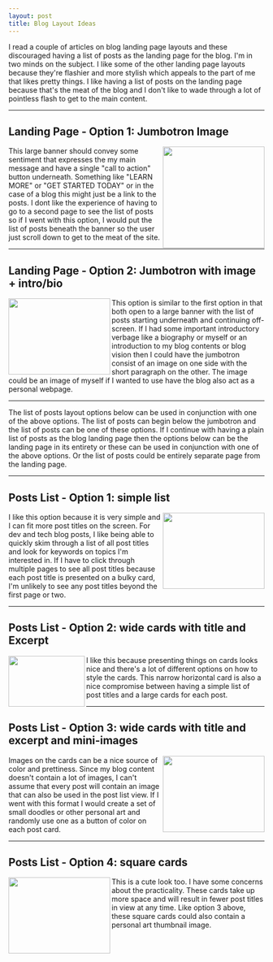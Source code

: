 ```yaml
---
layout: post
title: Blog Layout Ideas
---
```

I read a couple of articles on blog landing page layouts and these discouraged having a list of posts as the landing page for the blog. I'm in two minds on the subject. I like some of the other landing page layouts because they're flashier and more stylish which appeals to the part of me that likes pretty things. I like having a list of posts on the landing page because that's the meat of the blog and I don't like to wade through a lot of pointless flash to get to the main content.

* * *

## Landing Page - Option 1: Jumbotron Image
<img align="right" height="200" width="200" src="{{ site.baseurl }}/images/landing-page-layouts/landing-page-idea1.png">This large banner should convey some sentiment that
expresses the my main message and have a single "call to action" button underneath. Something like "LEARN MORE" or "GET STARTED TODAY" or in the case of a blog this might just be a link to the posts. I dont like the experience of having to go to a second page to see the list of posts so if I went with this option, I would put the list of posts beneath the banner so the user just scroll down to get to the meat of the site.

* * *

## Landing Page - Option 2: Jumbotron with image + intro/bio
<img align="left" height="150" width="200" src="{{ site.baseurl }}/images/landing-page-layouts/landing-page-idea2.png"> This option is similar to the first option in that both open to a large banner with the list of posts starting underneath and continuing off-screen. If I had some important introductory verbage like a biography or myself or an introduction to my blog contents or blog vision then I could have the jumbotron consist of an image on one side with the short paragraph on the other. The image could be an image of myself if I wanted to use have the blog also act as a personal webpage.

* * *

The list of posts layout options below can be used in conjunction with one of the above options. The list of posts can begin below the jumbotron and the list of posts can be one of these options. If I continue with having a plain list of posts as the blog landing page then the options below can be the landing page in its entirety or these can be used in conjunction with one of the above options. Or the list of posts could be entirely separate page from the landing page.

* * *

## Posts List - Option 1: simple list
<img align="right" height="150" width="200" src="{{ site.baseurl }}/images/landing-page-layouts/landing-page-idea4.png">I like this option because it is very simple and I can fit more post titles on the screen. For dev and tech blog posts, I like being able to quickly skim through a list of all post titles and look for keywords on topics I'm interested in. If I have to click through multiple pages to see all post titles because each post title is presented on a bulky card, I'm unlikely to see any post titles beyond the first page or two.

* * *

## Posts List - Option 2: wide cards with title and Excerpt
<img align="left" height="100" width="150" src="{{ site.baseurl }}/images/landing-page-layouts/landing-page-idea3.png">I like this because presenting things on cards looks nice and there's a lot of different options on how to style the cards. This narrow horizontal card is also a nice compromise between having a simple list of post titles and a large cards for each post.

* * *

## Posts List - Option 3: wide cards with title and excerpt and mini-images
<img align="right" height="150" width="200" src="{{ site.baseurl }}/images/landing-page-layouts/landing-page-idea6.png">Images on the cards can be a nice source of color and prettiness. Since my blog content doesn't contain a lot of images, I can't assume that every post will contain an image that can also be used in the post list view. If I went with this format I would create a set of small doodles or other personal art and randomly use one as a button of color on each post card.

* * *

## Posts List - Option 4: square cards
<img align="left" height="150" width="200" src="{{ site.baseurl }}/images/landing-page-layouts/landing-page-idea5.png">This is a cute look too. I have some concerns about the practicality. These cards take up more space and will result in fewer post titles in view at any time. Like option 3 above, these square cards could also contain a personal art thumbnail image.
